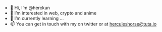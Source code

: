 - 👋 Hi, I’m @herckun
- 👀 I’m interested in web, crypto and anime
- 🌱 I’m currently learning ...
- 📫 You can get in touch with my on twitter or at herculeshorse@tuta.io

<!---
herckun/herckun is a ✨ special ✨ repository because its `README.md` (this file) appears on your GitHub profile.
You can click the Preview link to take a look at your changes.
--->

